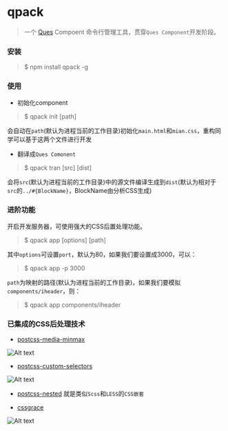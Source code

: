 qpack
=====

> 一个 [Ques](https://github.com/miniflycn/qiqi) Compoent 命令行管理工具，贯穿`Ques Component`开发阶段。

### 安装

> $ npm install qpack -g

### 使用

* 初始化component

> $ qpack init [path]

会自动在`path`(默认为进程当前的工作目录)初始化`main.html`和`mian.css`，重构同学可以基于这两个文件进行开发

* 翻译成`Ques Comonent`

> $ qpack tran [src] [dist]

会将`src`(默认为进程当前的工作目录)中的源文件编译生成到`dist`(默认为相对于`src`的`../#{BlockName}`，BlockName由分析CSS生成)

### 进阶功能

开启开发服务器，可使用强大的CSS后置处理功能。

> $ qpack app [options] [path]

其中`options`可设置`port`，默认为80，如果我们要设置成3000，可以：

> $ qpack app -p 3000

`path`为映射的路径(默认为进程当前的工作目录)，如果我们要模拟`components/iheader`，则：

> $ qpack app components/iheader

### 已集成的CSS后处理技术

* [postcss-media-minmax](https://github.com/postcss/postcss-media-minmax)

![Alt text](https://camo.githubusercontent.com/bc3405169198f46ea05f7c1d3b7fab127a7ddc13/687474703a2f2f67746d7330322e616c6963646e2e636f6d2f7470732f69322f54423155496a7947565858585863436158585878323734467058582d3837372d3333392e676966)

* [postcss-custom-selectors](https://github.com/postcss/postcss-custom-selectors)

![Alt text](https://camo.githubusercontent.com/e396746eaa9a2eb406b4482bf07f0981104ac028/687474703a2f2f67746d7330312e616c6963646e2e636f6d2f7470732f69312f5442315a436533475658585858627a5846585852693438495858582d3738302d3631302e676966)

* [postcss-nested](https://github.com/postcss/postcss-nested) 就是类似`Scss`和`LESS`的`CSS嵌套`

* [cssgrace](https://github.com/cssdream/cssgrace)

![Alt text](https://camo.githubusercontent.com/148f0ef58a79c531eabf80968642f8dbf5c9a11f/687474703a2f2f67746d7330332e616c6963646e2e636f6d2f7470732f69332f5442314f584a614770585858586262584658585a2e6f55307058582d3834382d3530342e676966)
